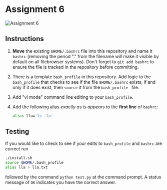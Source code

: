 # Assignment 6

![Assignment 6](https://github.com/PGE383-HPC/assignment6-PeytonBotik/actions/workflows/main.yml/badge.svg)


## Instructions

1. **Move** the existing `$HOME/.bashrc` file into this repository and name it `bashrc` (removing the period "." from the filename will make it visible by default on all filebrowser systems). Don't forget to `git add bashrc` to ensure the file is tracked in the repository before committing.

1. There is a template `bash_profile` in this repository.  Add logic to the `bash_profile` that checks to see if the file `$HOME/.bashrc` exists, if and only if it does exist, then `source` it from the `bash_profile ` file.

1. Add "vi mode" command line editing to your `bash_profile`.

1. Add the following alias *exactly as is appears* to the **first line** of `bashrc`:

   ```bash
   alias lla='ls -la'
   ```

## Testing

If you would like to check to see if your edits to `bash_profile` and `bashrc` are correct run 

```bash
./install.sh
source $HOME/.bash_profile
alias lla > lla.txt
```
 
followed by the command `python test.py` at the command prompt.  A status message of `OK` indicates you have the correct answer. 
